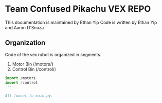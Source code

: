 # Team Confused Pikachu VEX REPO
This documentation is maintained by Ethan Yip
Code is written by Ethan Yip and Aaron D'Souza

## Organization
Code of the vex robot is organized in segments.
1. Motor Bin (/motors/)
2. Control Bin (/control/)

```py
import /motors
import /control
'''

All funnel to main.py.